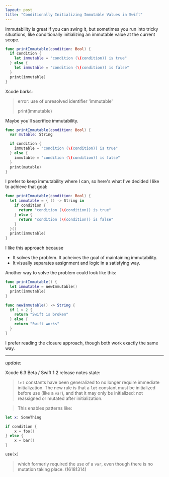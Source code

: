 ```yaml
---
layout: post
title: "Conditionally Initializing Immutable Values in Swift"
---
```


Immutability is great if you can swing it, but sometimes you run into tricky
situations, like conditionally initializing an immutable value at the current
scope.

```swift
func printImmutable(condition: Bool) {
  if condition {
    let immutable = "condition (\(condition)) is true"
  } else {
    let immutable = "condition (\(condition)) is false"
  }
  print(immutable)
}
```

Xcode barks:

> error: use of unresolved identifier 'immutable'
>
> print(immutable)

Maybe you'll sacrifice immutability.

```swift
func printImmutable(condition: Bool) {
  var mutable: String

  if condition {
    immutable = "condition (\(condition)) is true"
  } else {
    immutable = "condition (\(condition)) is false"
  }
  print(mutable)
}
```

I prefer to keep immutability where I can, so here's what I've decided I like to achieve that goal:

```swift
func printImmutable(condition: Bool) {
  let immutable = { () -> String in
    if condition {
      return "condition (\(condition)) is true"
    } else {
      return "condition (\(condition)) is false"
    }
  }()
  print(immutable)
}
```

I like this approach because

- It solves the problem. It acheives the goal of maintaining immutability.
- It visually separates assignment and logic in a satisfying way.

Another way to solve the problem could look like this:

```swift
func printImmutable() {
  let immutable = newImmutable()
  print(immutable)
}

func newImmutable() -> String {
  if 1 > 2 {
    return "Swift is broken"
  } else {
    return "Swift works"
  }
}
```

I prefer reading the closure approach, though both work exactly the same way.

---

_update:_

Xcode 6.3 Beta / Swift 1.2 release notes state:

> `let` constants have been generalized to no longer require immediate initialization. The new rule is that a `let` constant must be initialized before use (like a `var`), and that it may only be initialized: not reassigned or mutated after initialization.

> This enables patterns like:

```swift
let x: SomeThing

if condition {
    x = foo()
} else {
    x = bar()
}

use(x)
```

> which formerly required the use of a `var`, even though there is no mutation taking place. (16181314)
